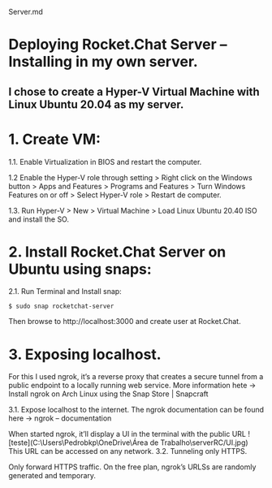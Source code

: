 Server.md
# Deploying Rocket.Chat Server – Installing in my own server.

## I chose to create a Hyper-V Virtual Machine with Linux Ubuntu 20.04 as my server.

# 1. Create VM:
 1.1. Enable Virtualization in BIOS and restart the computer.

 1.2 Enable the Hyper-V role through setting > Right click on the Windows button > Apps and Features > Programs and Features > Turn Windows Features on or off > Select Hyper-V role > Restart de computer.

 1.3. Run Hyper-V > New > Virtual Machine > Load Linux Ubuntu 20.40 ISO and install the SO.

# 2. Install Rocket.Chat Server on Ubuntu using snaps:
2.1. Run Terminal and Install snap:

``` 
$ sudo snap rocketchat-server 
```
 
Then browse to http://localhost:3000 and create user at Rocket.Chat. 

# 3. Exposing localhost.
For this I used ngrok, it’s a reverse proxy that creates a secure tunnel from a public endpoint to a locally running web service. More information hete -> Install ngrok on Arch Linux using the Snap Store | Snapcraft
 
3.1. Expose localhost to the internet.
The ngrok documentation can be found here -> ngrok – documentation
 
When started ngrok, it’ll display a UI in the terminal with the public URL 
 ![teste](C:\Users\Pedrobkp\OneDrive\Área de Trabalho\serverRC/UI.jpg)
This URL can be accessed on any network.
3.2. Tunneling only HTTPS.  
 
 
Only forward HTTPS traffic.
On the free plan, ngrok’s URLSs are randomly generated and temporary. 
 ``` ```